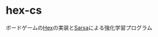 # hex-cs
ボードゲームの[Hex](https://ja.wikipedia.org/wiki/%E3%83%98%E3%83%83%E3%82%AF%E3%82%B9_(%E3%83%9C%E3%83%BC%E3%83%89%E3%82%B2%E3%83%BC%E3%83%A0))の実装と[Sarsa](https://ja.wikipedia.org/wiki/SARSA%E6%B3%95)による強化学習プログラム
